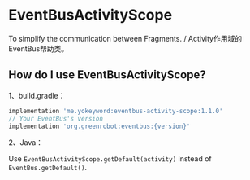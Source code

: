 # EventBusActivityScope
To simplify the communication between Fragments. / Activity作用域的EventBus帮助类。


## How do I use EventBusActivityScope?
1、build.gradle：

````gradle
implementation 'me.yokeyword:eventbus-activity-scope:1.1.0'
// Your EventBus's version
implementation 'org.greenrobot:eventbus:{version}'
````

2、Java：

Use `EventBusActivityScope.getDefault(activity)` instead of `EventBus.getDefault()`.